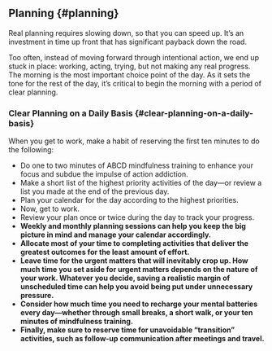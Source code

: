 ## Planning {#planning}

Real planning requires slowing down, so that you can speed up. It’s an investment in time up front that has significant payback down the road.

Too often, instead of moving forward through intentional action, we end up stuck in place: working, acting, trying, but not making any real progress. The morning is the most important choice point of the day. As it sets the tone for the rest of the day, it’s critical to begin the morning with a period of clear planning.

### Clear Planning on a Daily Basis {#clear-planning-on-a-daily-basis}

When you get to work, make a habit of reserving the first ten minutes to do the following:

*   Do one to two minutes of ABCD mindfulness training to enhance your focus and subdue the impulse of action addiction.
*   Make a short list of the highest priority activities of the day—or review a list you made at the end of the previous day.
*   Plan your calendar for the day according to the highest priorities.
*   Now, get to work.
*   Review your plan once or twice during the day to track your progress.
*   **Weekly and monthly planning sessions can help you keep the big picture in mind and manage your calendar accordingly.**
*   **Allocate most of your time to completing activities that deliver the greatest outcomes for the least amount of effort.**
*   **Leave time for the urgent matters that will inevitably crop up. How much time you set aside for urgent matters depends on the nature of your work. Whatever you decide, saving a realistic margin of unscheduled time can help you avoid being put under unnecessary pressure.**
*   **Consider how much time you need to recharge your mental batteries every day—whether through small breaks, a short walk, or your ten minutes of mindfulness training.**
*   **Finally, make sure to reserve time for unavoidable “transition” activities, such as follow-up communication after meetings and travel.**